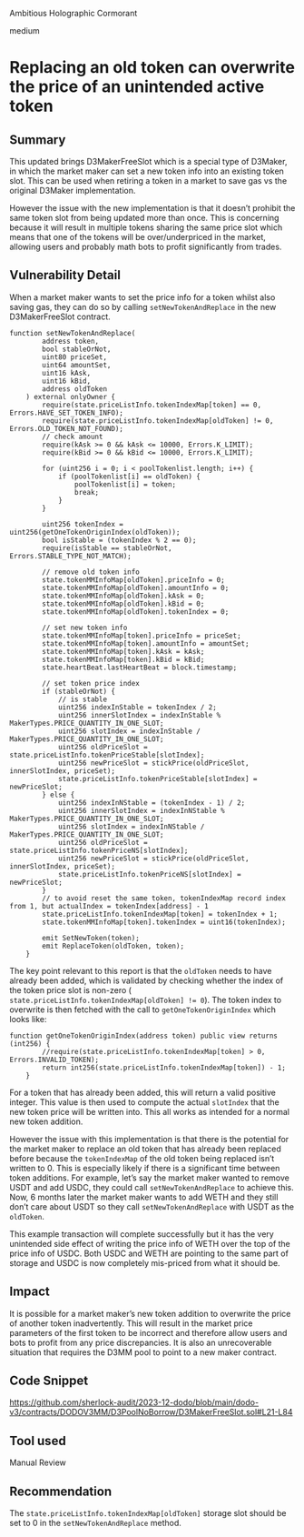 Ambitious Holographic Cormorant

medium

# Replacing an old token can overwrite the price of an unintended active token

## Summary

This updated brings D3MakerFreeSlot which is a special type of D3Maker, in which the market maker can set a new token info into an existing token slot. This can be used when retiring a token in a market to save gas vs the original D3Maker implementation.

However the issue with the new implementation is that it doesn’t prohibit the same token slot from being updated more than once. This is concerning because it will result in multiple tokens sharing the same price slot which means that one of the tokens will be over/underpriced in the market, allowing users and probably math bots to profit significantly from trades. 

## Vulnerability Detail

When a market maker wants to set the price info for a token whilst also saving gas, they can do so by calling `setNewTokenAndReplace` in the new D3MakerFreeSlot contract.

```solidity
function setNewTokenAndReplace(
        address token,
        bool stableOrNot,
        uint80 priceSet,
        uint64 amountSet,
        uint16 kAsk,
        uint16 kBid,
        address oldToken
    ) external onlyOwner {
        require(state.priceListInfo.tokenIndexMap[token] == 0, Errors.HAVE_SET_TOKEN_INFO);
        require(state.priceListInfo.tokenIndexMap[oldToken] != 0, Errors.OLD_TOKEN_NOT_FOUND);
        // check amount
        require(kAsk >= 0 && kAsk <= 10000, Errors.K_LIMIT);
        require(kBid >= 0 && kBid <= 10000, Errors.K_LIMIT);

        for (uint256 i = 0; i < poolTokenlist.length; i++) {
            if (poolTokenlist[i] == oldToken) {
                poolTokenlist[i] = token;
                break;
            }
        }

        uint256 tokenIndex = uint256(getOneTokenOriginIndex(oldToken));
        bool isStable = (tokenIndex % 2 == 0);
        require(isStable == stableOrNot, Errors.STABLE_TYPE_NOT_MATCH);

        // remove old token info
        state.tokenMMInfoMap[oldToken].priceInfo = 0;
        state.tokenMMInfoMap[oldToken].amountInfo = 0;
        state.tokenMMInfoMap[oldToken].kAsk = 0;
        state.tokenMMInfoMap[oldToken].kBid = 0;
        state.tokenMMInfoMap[oldToken].tokenIndex = 0;

        // set new token info
        state.tokenMMInfoMap[token].priceInfo = priceSet;
        state.tokenMMInfoMap[token].amountInfo = amountSet;
        state.tokenMMInfoMap[token].kAsk = kAsk;
        state.tokenMMInfoMap[token].kBid = kBid;
        state.heartBeat.lastHeartBeat = block.timestamp;

        // set token price index
        if (stableOrNot) {
            // is stable
            uint256 indexInStable = tokenIndex / 2;
            uint256 innerSlotIndex = indexInStable % MakerTypes.PRICE_QUANTITY_IN_ONE_SLOT;
            uint256 slotIndex = indexInStable / MakerTypes.PRICE_QUANTITY_IN_ONE_SLOT;
            uint256 oldPriceSlot = state.priceListInfo.tokenPriceStable[slotIndex];
            uint256 newPriceSlot = stickPrice(oldPriceSlot, innerSlotIndex, priceSet);
            state.priceListInfo.tokenPriceStable[slotIndex] = newPriceSlot;
        } else {
            uint256 indexInNStable = (tokenIndex - 1) / 2;
            uint256 innerSlotIndex = indexInNStable % MakerTypes.PRICE_QUANTITY_IN_ONE_SLOT;
            uint256 slotIndex = indexInNStable / MakerTypes.PRICE_QUANTITY_IN_ONE_SLOT;
            uint256 oldPriceSlot = state.priceListInfo.tokenPriceNS[slotIndex];
            uint256 newPriceSlot = stickPrice(oldPriceSlot, innerSlotIndex, priceSet);
            state.priceListInfo.tokenPriceNS[slotIndex] = newPriceSlot;
        }
        // to avoid reset the same token, tokenIndexMap record index from 1, but actualIndex = tokenIndex[address] - 1
        state.priceListInfo.tokenIndexMap[token] = tokenIndex + 1;
        state.tokenMMInfoMap[token].tokenIndex = uint16(tokenIndex);

        emit SetNewToken(token);
        emit ReplaceToken(oldToken, token);
    }
```

The key point relevant to this report is that the `oldToken` needs to have already been added, which is validated by checking whether the index of the token price slot is non-zero ( `state.priceListInfo.tokenIndexMap[oldToken] != 0`). The token index to overwrite is then fetched with the call to `getOneTokenOriginIndex` which looks like:

```solidity
function getOneTokenOriginIndex(address token) public view returns (int256) {
        //require(state.priceListInfo.tokenIndexMap[token] > 0, Errors.INVALID_TOKEN);
        return int256(state.priceListInfo.tokenIndexMap[token]) - 1;
    }
```

For a token that has already been added, this will return a valid positive integer. This value is then used to compute the actual `slotIndex` that the new token price will be written into. This all works as intended for a normal new token addition.

However the issue with this implementation is that there is the potential for the market maker to replace an old token that has already been replaced before because the `tokenIndexMap` of the old token being replaced isn’t written to 0. This is especially likely if there is a significant time between token additions. For example, let’s say the market maker wanted to remove USDT and add USDC, they could call `setNewTokenAndReplace` to achieve this. Now, 6 months later the market maker wants to add WETH and they still don’t care about USDT so they call `setNewTokenAndReplace` with USDT as the `oldToken`.

This example transaction will complete successfully but it has the very unintended side effect of writing the price info of WETH over the top of the price info of USDC. Both USDC and WETH are pointing to the same part of storage and USDC is now completely mis-priced from what it should be.

## Impact

It is possible for a market maker’s new token addition to overwrite the price of another token inadvertently. This will result in the market price parameters of the first token to be incorrect and therefore allow users and bots to profit from any price discrepancies. It is also an unrecoverable situation that requires the D3MM pool to point to a new maker contract.

## Code Snippet

https://github.com/sherlock-audit/2023-12-dodo/blob/main/dodo-v3/contracts/DODOV3MM/D3PoolNoBorrow/D3MakerFreeSlot.sol#L21-L84

## Tool used

Manual Review

## Recommendation

The `state.priceListInfo.tokenIndexMap[oldToken]` storage slot should be set to 0 in the `setNewTokenAndReplace` method.
